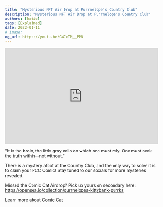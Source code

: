 ```yaml
---
title: "Mysterious NFT Air Drop at Purrnelope's Country Club"
description: "Mysterious NFT Air Drop at Purrnelope's Country Club"
authors: [katie]
tags: [Explained]
date: 2022-01-11
# image:
og_url: https://youtu.be/G47xTM__PM8
---
```


<iframe width="100%" height="315" src="https://www.youtube.com/embed/G47xTM__PM8" title="YouTube video player" frameborder="0" allow="accelerometer; autoplay; clipboard-write; encrypted-media; gyroscope; picture-in-picture" allowFullScreen></iframe>

<!--truncate-->

"It is the brain, the little gray cells on which one must rely. One must seek the truth within--not without."

There is a mystery afoot at the Country Club, and the only way to solve it is to claim your PCC Comic! Stay tuned to our socials for more mysteries revealed.

Missed the Comic Cat Airdrop? Pick up yours on secondary here: https://opensea.io/collection/purrnelopes-kittybank-purrks

Learn more about [Comic Cat](/collections/kittyvalut-purrks/comic-cat)